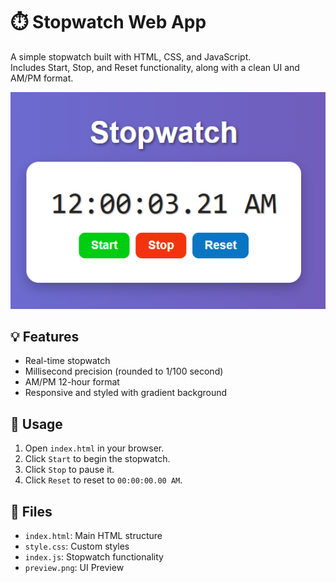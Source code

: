 # ⏱️ Stopwatch Web App

A simple stopwatch built with HTML, CSS, and JavaScript.  
Includes Start, Stop, and Reset functionality, along with a clean UI and AM/PM format.

![Preview](image.png)

## 💡 Features

- Real-time stopwatch
- Millisecond precision (rounded to 1/100 second)
- AM/PM 12-hour format
- Responsive and styled with gradient background

## 🚀 Usage

1. Open `index.html` in your browser.
2. Click `Start` to begin the stopwatch.
3. Click `Stop` to pause it.
4. Click `Reset` to reset to `00:00:00.00 AM`.

## 📁 Files

- `index.html`: Main HTML structure
- `style.css`: Custom styles
- `index.js`: Stopwatch functionality
- `preview.png`: UI Preview

